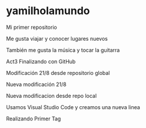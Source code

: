 # yamilholamundo

Mi primer repositorio

Me gusta viajar y conocer lugares nuevos 

También me gusta la música y tocar la guitarra

Act3 Finalizando con GitHub

Modificación 21/8 desde repositorio global

Nueva modificación 21/8

Nueva modificacion desde repo local

Usamos Visual Studio Code y creamos una nueva linea

Realizando Primer Tag
